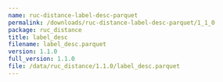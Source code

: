 ```yaml
---
name: ruc-distance-label-desc-parquet
permalink: /downloads/ruc-distance-label-desc-parquet/1_1_0
package: ruc_distance
title: label_desc
filename: label_desc.parquet
version: 1.1.0
full_version: 1.1.0
file: /data/ruc_distance/1.1.0/label_desc.parquet
---
```

